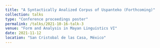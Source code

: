 ```yaml
---
title: "A Syntactically Analized Corpus of Uspanteko (Forthcoming)"
collection: talks
type: "Conference proceedings poster"
permalink: /talks/2021-10-16-talk-3
venue: "Form and Analysis in Mayan Linguistics VI"
date: 2021-11-12
location: "San Cristobal de las Casa, México"
---
```


<!-- Abstract: This paper examines predication in Scottish Gaelic by providing a unified syntactic and semantic analysis for copular constructions and identificational clefts in Scottish Gaelic. Specifically I examine the augmented and the substantive copular constructions and provide an analysis for the augmented copula in which the copula sits in an intermediate projection between T and C and interprets the augment as an expletive with vacuous semantic meaning. Furthermore I provide a syntactic analysis for the substantive copula and a semantic analysis in which the substantive verb existentially closes a state of being introduced by the *'na* preposition and its variants used for indefinite predicates. Lastly, I provide a syntactic analysis of the cleft by arguing that identificational clefts are expanded augmented copular constructions in which the spellout of the augment is determined by the focalized element inside the relative clause. -->
